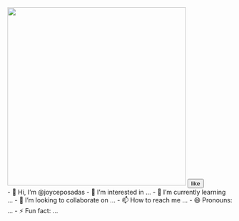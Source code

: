 <!DOCTYPE html>
<html lang="EN"/>
 <title> My Homepage </title>
 <head>
   <link href="https://cdn.jsdelivr.net/npm/bootstrap@5.3.3/dist/css/bootstrap.min.css" rel="stylesheet" integrity="sha384-QWTKZyjpPEjISv5WaRU9OFeRpok6YctnYmDr5pNlyT2bRjXh0JMhjY6hW+ALEwIH" crossorigin="anonymous">
       <script src="https://cdn.jsdelivr.net/npm/bootstrap@5.3.3/dist/js/bootstrap.bundle.min.js" integrity="sha384-YvpcrYf0tY3lHB60NNkmXc5s9fDVZLESaAA55NDzOxhy9GkcIdslK1eN7N6jIeHz" crossorigin="anonymous"></script>
 </head>
 <body>
  <div calss="container">
   <div class="row">
    <div class="col-6">
     <img src="1713316431481.jpg" class="img-thumbnail" style="width:400px;height;"/>
     <button class="btn-primary" type="button"> like </button>
    </div>
   </div>
  </div> 
         </body>



</html>- 👋 Hi, I’m @joyceposadas
- 👀 I’m interested in ...
- 🌱 I’m currently learning ...
- 💞️ I’m looking to collaborate on ...
- 📫 How to reach me ...
- 😄 Pronouns: ...
- ⚡ Fun fact: ...

<!---
joyceposadas/joyceposadas is a ✨ special ✨ repository because its `README.md` (this file) appears on your GitHub profile.
You can click the Preview link to take a look at your changes.
--->
